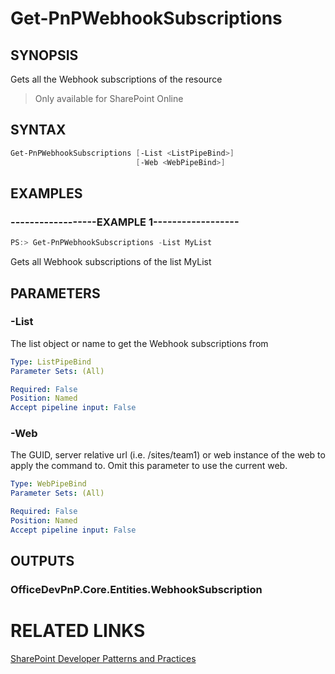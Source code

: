 # Get-PnPWebhookSubscriptions

## SYNOPSIS
Gets all the Webhook subscriptions of the resource

>Only available for SharePoint Online

## SYNTAX 

```powershell
Get-PnPWebhookSubscriptions [-List <ListPipeBind>]
                            [-Web <WebPipeBind>]
```

## EXAMPLES

### ------------------EXAMPLE 1------------------
```powershell
PS:> Get-PnPWebhookSubscriptions -List MyList
```

Gets all Webhook subscriptions of the list MyList

## PARAMETERS

### -List
The list object or name to get the Webhook subscriptions from

```yaml
Type: ListPipeBind
Parameter Sets: (All)

Required: False
Position: Named
Accept pipeline input: False
```

### -Web
The GUID, server relative url (i.e. /sites/team1) or web instance of the web to apply the command to. Omit this parameter to use the current web.

```yaml
Type: WebPipeBind
Parameter Sets: (All)

Required: False
Position: Named
Accept pipeline input: False
```

## OUTPUTS

### OfficeDevPnP.Core.Entities.WebhookSubscription

# RELATED LINKS

[SharePoint Developer Patterns and Practices](http://aka.ms/sppnp)